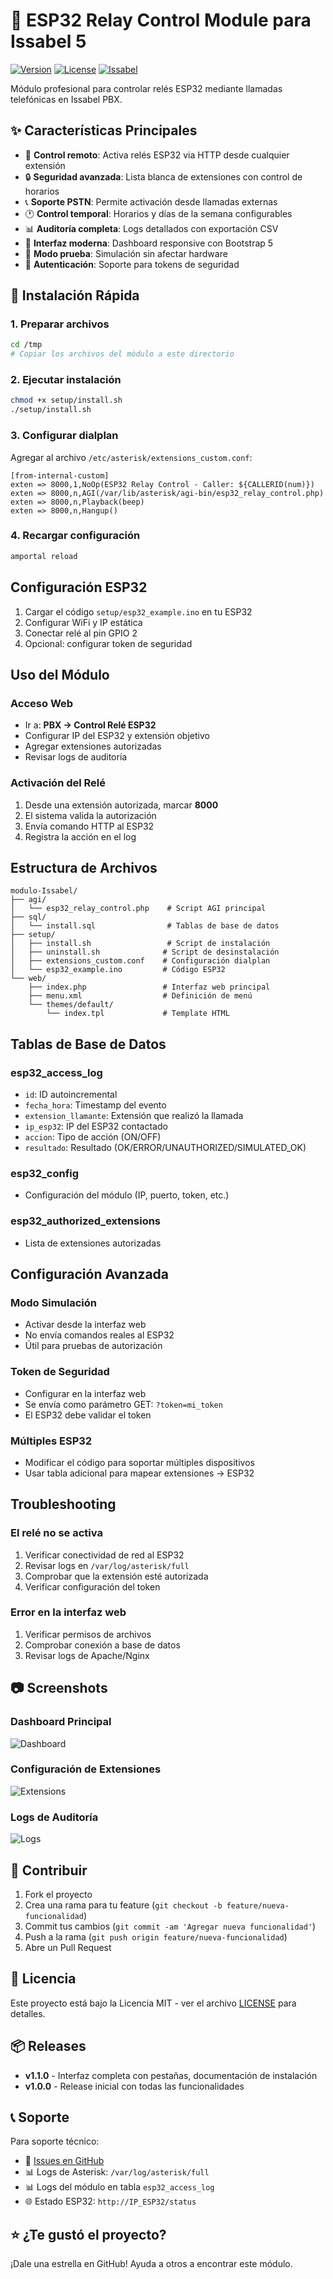 # 🔌 ESP32 Relay Control Module para Issabel 5

[![Version](https://img.shields.io/badge/version-1.0.0-blue.svg)](https://github.com/usuario/esp32-relay-issabel)
[![License](https://img.shields.io/badge/license-MIT-green.svg)](LICENSE)
[![Issabel](https://img.shields.io/badge/Issabel-5.x-orange.svg)](https://www.issabel.org/)

Módulo profesional para controlar relés ESP32 mediante llamadas telefónicas en Issabel PBX.

## ✨ Características Principales

- 🔌 **Control remoto**: Activa relés ESP32 via HTTP desde cualquier extensión
- 🔒 **Seguridad avanzada**: Lista blanca de extensiones con control de horarios
- 📞 **Soporte PSTN**: Permite activación desde llamadas externas
- 🕐 **Control temporal**: Horarios y días de la semana configurables
- 📊 **Auditoría completa**: Logs detallados con exportación CSV
- 🎨 **Interfaz moderna**: Dashboard responsive con Bootstrap 5
- 🧪 **Modo prueba**: Simulación sin afectar hardware
- 🔐 **Autenticación**: Soporte para tokens de seguridad

## 🚀 Instalación Rápida

### 1. Preparar archivos
```bash
cd /tmp
# Copiar los archivos del módulo a este directorio
```

### 2. Ejecutar instalación
```bash
chmod +x setup/install.sh
./setup/install.sh
```

### 3. Configurar dialplan
Agregar al archivo `/etc/asterisk/extensions_custom.conf`:
```
[from-internal-custom]
exten => 8000,1,NoOp(ESP32 Relay Control - Caller: ${CALLERID(num)})
exten => 8000,n,AGI(/var/lib/asterisk/agi-bin/esp32_relay_control.php)
exten => 8000,n,Playback(beep)
exten => 8000,n,Hangup()
```

### 4. Recargar configuración
```bash
amportal reload
```

## Configuración ESP32

1. Cargar el código `setup/esp32_example.ino` en tu ESP32
2. Configurar WiFi y IP estática
3. Conectar relé al pin GPIO 2
4. Opcional: configurar token de seguridad

## Uso del Módulo

### Acceso Web
- Ir a: **PBX → Control Relé ESP32**
- Configurar IP del ESP32 y extensión objetivo
- Agregar extensiones autorizadas
- Revisar logs de auditoría

### Activación del Relé
1. Desde una extensión autorizada, marcar **8000**
2. El sistema valida la autorización
3. Envía comando HTTP al ESP32
4. Registra la acción en el log

## Estructura de Archivos

```
modulo-Issabel/
├── agi/
│   └── esp32_relay_control.php    # Script AGI principal
├── sql/
│   └── install.sql                # Tablas de base de datos
├── setup/
│   ├── install.sh                 # Script de instalación
│   ├── uninstall.sh              # Script de desinstalación
│   ├── extensions_custom.conf    # Configuración dialplan
│   └── esp32_example.ino         # Código ESP32
└── web/
    ├── index.php                 # Interfaz web principal
    ├── menu.xml                  # Definición de menú
    └── themes/default/
        └── index.tpl             # Template HTML
```

## Tablas de Base de Datos

### esp32_access_log
- `id`: ID autoincremental
- `fecha_hora`: Timestamp del evento
- `extension_llamante`: Extensión que realizó la llamada
- `ip_esp32`: IP del ESP32 contactado
- `accion`: Tipo de acción (ON/OFF)
- `resultado`: Resultado (OK/ERROR/UNAUTHORIZED/SIMULATED_OK)

### esp32_config
- Configuración del módulo (IP, puerto, token, etc.)

### esp32_authorized_extensions
- Lista de extensiones autorizadas

## Configuración Avanzada

### Modo Simulación
- Activar desde la interfaz web
- No envía comandos reales al ESP32
- Útil para pruebas de autorización

### Token de Seguridad
- Configurar en la interfaz web
- Se envía como parámetro GET: `?token=mi_token`
- El ESP32 debe validar el token

### Múltiples ESP32
- Modificar el código para soportar múltiples dispositivos
- Usar tabla adicional para mapear extensiones → ESP32

## Troubleshooting

### El relé no se activa
1. Verificar conectividad de red al ESP32
2. Revisar logs en `/var/log/asterisk/full`
3. Comprobar que la extensión esté autorizada
4. Verificar configuración del token

### Error en la interfaz web
1. Verificar permisos de archivos
2. Comprobar conexión a base de datos
3. Revisar logs de Apache/Nginx

## 📷 Screenshots

### Dashboard Principal
![Dashboard](docs/images/dashboard.png)

### Configuración de Extensiones
![Extensions](docs/images/extensions.png)

### Logs de Auditoría
![Logs](docs/images/logs.png)

## 🤝 Contribuir

1. Fork el proyecto
2. Crea una rama para tu feature (`git checkout -b feature/nueva-funcionalidad`)
3. Commit tus cambios (`git commit -am 'Agregar nueva funcionalidad'`)
4. Push a la rama (`git push origin feature/nueva-funcionalidad`)
5. Abre un Pull Request

## 📝 Licencia

Este proyecto está bajo la Licencia MIT - ver el archivo [LICENSE](LICENSE) para detalles.

## 📦 Releases

- **v1.1.0** - Interfaz completa con pestañas, documentación de instalación
- **v1.0.0** - Release inicial con todas las funcionalidades

## 📞 Soporte

Para soporte técnico:
- 📝 [Issues en GitHub](https://github.com/usuario/esp32-relay-issabel/issues)
- 📊 Logs de Asterisk: `/var/log/asterisk/full`
- 📊 Logs del módulo en tabla `esp32_access_log`
- 🌐 Estado ESP32: `http://IP_ESP32/status`

## ⭐ ¿Te gustó el proyecto?

¡Dale una estrella en GitHub! Ayuda a otros a encontrar este módulo.